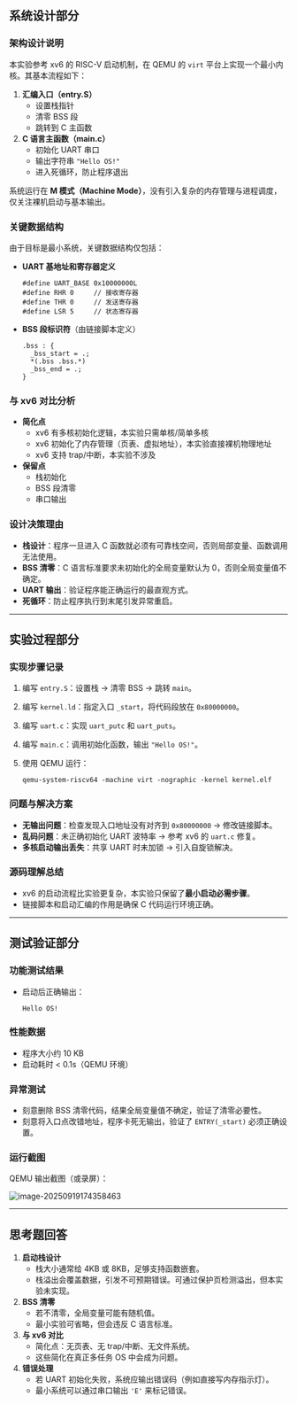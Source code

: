 ## 系统设计部分

### 架构设计说明

本实验参考 xv6 的 RISC-V 启动机制，在 QEMU 的 `virt` 平台上实现一个最小内核。其基本流程如下：

1. **汇编入口（entry.S）**
   - 设置栈指针
   - 清零 BSS 段
   - 跳转到 C 主函数
2. **C 语言主函数（main.c）**
   - 初始化 UART 串口
   - 输出字符串 `"Hello OS!"`
   - 进入死循环，防止程序退出

系统运行在 **M 模式（Machine Mode）**，没有引入复杂的内存管理与进程调度，仅关注裸机启动与基本输出。

### 关键数据结构

由于目标是最小系统，关键数据结构仅包括：

- **UART 基地址和寄存器定义**

  ```
  #define UART_BASE 0x10000000L
  #define RHR 0     // 接收寄存器
  #define THR 0     // 发送寄存器
  #define LSR 5     // 状态寄存器
  ```

- **BSS 段标识符**（由链接脚本定义）

  ```
  .bss : {
    _bss_start = .;
    *(.bss .bss.*)
    _bss_end = .;
  }
  ```

### 与 xv6 对比分析

- **简化点**
  - xv6 有多核初始化逻辑，本实验只需单核/简单多核
  - xv6 初始化了内存管理（页表、虚拟地址），本实验直接裸机物理地址
  - xv6 支持 trap/中断，本实验不涉及
- **保留点**
  - 栈初始化
  - BSS 段清零
  - 串口输出

### 设计决策理由

- **栈设计**：程序一旦进入 C 函数就必须有可靠栈空间，否则局部变量、函数调用无法使用。
- **BSS 清零**：C 语言标准要求未初始化的全局变量默认为 0，否则全局变量值不确定。
- **UART 输出**：验证程序能正确运行的最直观方式。
- **死循环**：防止程序执行到末尾引发异常重启。

------

## 实验过程部分

### 实现步骤记录

1. 编写 `entry.S`：设置栈 → 清零 BSS → 跳转 `main`。

2. 编写 `kernel.ld`：指定入口 `_start`，将代码段放在 `0x80000000`。

3. 编写 `uart.c`：实现 `uart_putc` 和 `uart_puts`。

4. 编写 `main.c`：调用初始化函数，输出 `"Hello OS!"`。

5. 使用 QEMU 运行：

   ```
   qemu-system-riscv64 -machine virt -nographic -kernel kernel.elf
   ```

### 问题与解决方案

- **无输出问题**：检查发现入口地址没有对齐到 `0x80000000` → 修改链接脚本。
- **乱码问题**：未正确初始化 UART 波特率 → 参考 xv6 的 `uart.c` 修复。
- **多核启动输出丢失**：共享 UART 时未加锁 → 引入自旋锁解决。

### 源码理解总结

- xv6 的启动流程比实验更复杂，本实验只保留了**最小启动必需步骤**。
- 链接脚本和启动汇编的作用是确保 C 代码运行环境正确。

------

## 测试验证部分

### 功能测试结果

- 启动后正确输出：

  ```
  Hello OS!
  ```

### 性能数据

- 程序大小约 10 KB
- 启动耗时 < 0.1s（QEMU 环境）

### 异常测试

- 刻意删除 BSS 清零代码，结果全局变量值不确定，验证了清零必要性。
- 刻意将入口点改错地址，程序卡死无输出，验证了 `ENTRY(_start)` 必须正确设置。

### 运行截图

QEMU 输出截图（或录屏）：

![image-20250919174358463](C:\Users\34302\AppData\Roaming\Typora\typora-user-images\image-20250919174358463.png)

------

## 思考题回答

1. **启动栈设计**
   - 栈大小通常给 4KB 或 8KB，足够支持函数嵌套。
   - 栈溢出会覆盖数据，引发不可预期错误。可通过保护页检测溢出，但本实验未实现。
2. **BSS 清零**
   - 若不清零，全局变量可能有随机值。
   - 最小实验可省略，但会违反 C 语言标准。
3. **与 xv6 对比**
   - 简化点：无页表、无 trap/中断、无文件系统。
   - 这些简化在真正多任务 OS 中会成为问题。
4. **错误处理**
   - 若 UART 初始化失败，系统应输出错误码（例如直接写内存指示灯）。
   - 最小系统可以通过串口输出 `'E'` 来标记错误。